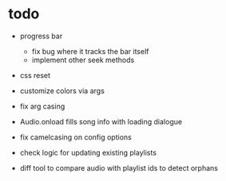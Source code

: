 # todo

- progress bar
  - fix bug where it tracks the bar itself
  - implement other seek methods

- css reset
- customize colors via args
- fix arg casing
- Audio.onload fills song info with loading dialogue
- fix camelcasing on config options
- check logic for updating existing playlists
- diff tool to compare audio with playlist ids to detect orphans
